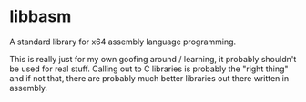 libbasm
=======

A standard library for x64 assembly language programming.

This is really just for my own goofing around / learning, it probably shouldn't
be used for real stuff. Calling out to C libraries is probably the "right
thing" and if not that, there are probably much better libraries out there
written in assembly.
